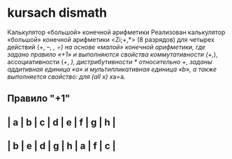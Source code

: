 # kursach dismath
Калькулятор «большой» конечной арифметики
Реализован калькулятор «большой» конечной арифметики <Zi;+,*> (8 разрядов) для четырех действий (+, –, *, ÷) на основе «малой» конечной арифметики, где задано правило «+1» и выполняются свойства коммутативности (+,*), ассоциативности (+, *), дистрибутивности * относительно +, заданы аддитивная единица «a» и мультипликативная единица «b», а также выполняется свойство: для (all х) х*a=a.

Правило "+1"
---------------------------------
| a | b | c | d | e | f | g | h |
---------------------------------
| b | e | d | g | h | a | f | c |
---------------------------------
